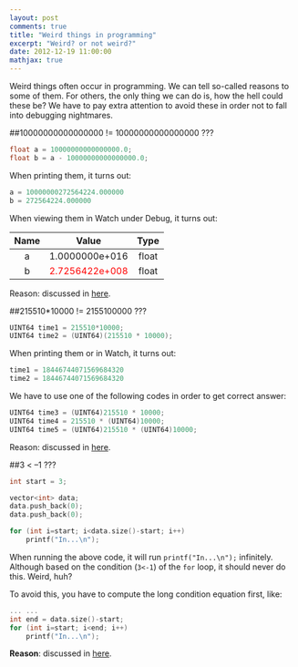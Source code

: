```yaml
---
layout: post
comments: true
title: "Weird things in programming"
excerpt: "Weird? or not weird?"
date: 2012-12-19 11:00:00
mathjax: true
---
```


<!-- add TOC here -->
<div id="renderIn"></div>

Weird things often occur in programming. We can tell so-called reasons to some of them. For others, the only thing we can do is, how the hell could these be? We have to pay extra attention to avoid these in order not to fall into debugging nightmares.

##10000000000000000 != 10000000000000000 ???
```cpp
float a = 10000000000000000.0;
float b = a - 10000000000000000.0;
```

When printing them, it turns out:

```cpp
a = 10000000272564224.000000
b = 272564224.000000
```

When viewing them in Watch under Debug, it turns out:

|   Name |  Value | Type  |
|:--------:|:--------:|:--------:|
|   a    |  1.0000000e+016 | 	float	|
|   b    |  <span style="color:red">2.7256422e+008</span> | 	float	|

Reason: discussed in [here](http://stackoverflow.com/questions/18877902/why-is-10000000000000000-10000000000000000).

##215510*10000 != 2155100000 ???
```cpp
UINT64 time1 = 215510*10000;
UINT64 time2 = (UINT64)(215510 * 10000);
```

When printing them or in Watch, it turns out:

```cpp
time1 = 18446744071569684320
time2 = 18446744071569684320
```

We have to use one of the following codes in order to get correct answer:

```cpp
UINT64 time3 = (UINT64)215510 * 10000;
UINT64 time4 = 215510 * (UINT64)10000;
UINT64 time5 = (UINT64)215510 * (UINT64)10000;
```

Reason: discussed in [here](http://stackoverflow.com/questions/20727531/why-is-21551010000-2155100000).

##3 < –1 ???
```cpp
int start = 3;

vector<int> data;
data.push_back(0);
data.push_back(0);

for (int i=start; i<data.size()-start; i++)
    printf("In...\n");
```

When running the above code, it will run `printf("In...\n");` infinitely. Although based on the condition (`3<-1`) of the `for` loop, it should never do this. Weird, huh?

To avoid this, you have to compute the long condition equation first, like:

```cpp
... ...
int end = data.size()-start;
for (int i=start; i<end; i++)
    printf("In...\n");
```

**Reason**: discussed in [here](http://stackoverflow.com/questions/20728649/why-is-31-in-code).
